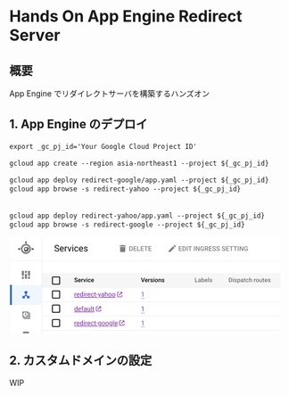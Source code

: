 # Hands On App Engine Redirect Server 

## 概要

App Engine でリダイレクトサーバを構築するハンズオン

## 1. App Engine のデプロイ

```
export _gc_pj_id='Your Google Cloud Project ID'
```
```
gcloud app create --region asia-northeast1 --project ${_gc_pj_id}
```
```
gcloud app deploy redirect-google/app.yaml --project ${_gc_pj_id}
gcloud app browse -s redirect-yahoo --project ${_gc_pj_id}


gcloud app deploy redirect-yahoo/app.yaml --project ${_gc_pj_id}
gcloud app browse -s redirect-google --project ${_gc_pj_id}
```


![](./_img/01.png)

## 2. カスタムドメインの設定

WIP